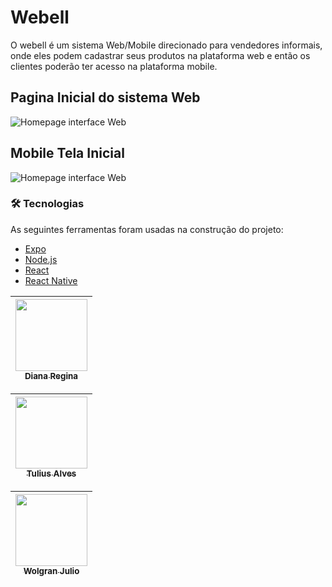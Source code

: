 # Webell

O webell é um sistema Web/Mobile direcionado para vendedores informais, onde eles podem cadastrar seus produtos na plataforma web
e então os clientes poderão ter acesso na plataforma mobile.

## Pagina Inicial do sistema Web

![Homepage interface Web](https://github.com/wjulio7/Webell/blob/master/Documenta%C3%A7%C3%A3o/imagens-demonstrativas/webell-home.png)

## Mobile Tela Inicial

![Homepage interface Web](https://github.com/wjulio7/Webell/blob/master/Documenta%C3%A7%C3%A3o/imagens-demonstrativas/mobile-tela-inicial.jpeg)

### 🛠 Tecnologias

As seguintes ferramentas foram usadas na construção do projeto:

- [Expo](https://expo.io/)
- [Node.js](https://nodejs.org/en/)
- [React](https://pt-br.reactjs.org/)
- [React Native](https://reactnative.dev/)

[<img src="https://avatars.githubusercontent.com/u/54107302?s=460&v=4" width=115 > <br> <sub> Diana Regina </sub>](https://github.com/RonniSouza) |
| :---: |  

[<img src="https://avatars.githubusercontent.com/u/50600361?s=460&u=2654d65050d99f52a21b719a4667c427eee3b5a0&v=4" width=115 > <br> <sub> Tulius Alves </sub>](https://github.com/tuliusalves) |
| :---: |

[<img src="https://avatars.githubusercontent.com/u/50637351?s=460&v=4" width=115 > <br> <sub> Wolgran Julio </sub>](https://github.com/wjulio7) |
| :---: |


